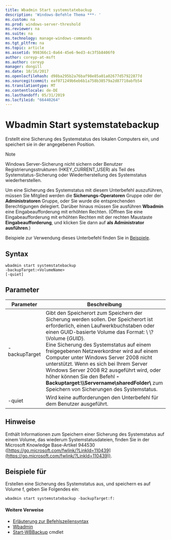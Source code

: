 ```yaml
---
title: Wbadmin Start systemstatebackup
description: 'Windows-Befehle Thema ***- '
ms.custom: na
ms.prod: windows-server-threshold
ms.reviewer: na
ms.suite: na
ms.technology: manage-windows-commands
ms.tgt_pltfrm: na
ms.topic: article
ms.assetid: 998366c1-0a64-45e6-9ed3-4c3f5b8406f0
author: coreyp-at-msft
ms.author: coreyp
manager: dongill
ms.date: 10/16/2017
ms.openlocfilehash: d98ba295b2a76baf98e85a01a02677d57922877d
ms.sourcegitcommit: eaf071249b6eb6b1a758b38579a2d87710abfb54
ms.translationtype: MT
ms.contentlocale: de-DE
ms.lasthandoff: 05/31/2019
ms.locfileid: "66440264"
---
```

# <a name="wbadmin-start-systemstatebackup"></a>Wbadmin Start systemstatebackup



Erstellt eine Sicherung des Systemstatus des lokalen Computers ein, und speichert sie in der angegebenen Position.

> [!NOTE]
> Windows Server-Sicherung nicht sichern oder Benutzer Registrierungsstrukturen (HKEY_CURRENT_USER) als Teil des Systemstatus-Sicherung oder Wiederherstellung des Systemstatus wiederherstellen.

Um eine Sicherung des Systemstatus mit diesem Unterbefehl auszuführen, müssen Sie Mitglied werden die **Sicherungs-Operatoren** Gruppe oder der **Administratoren** Gruppe, oder Sie wurde die entsprechenden Berechtigungen delegiert. Darüber hinaus müssen Sie ausführen **Wbadmin** eine Eingabeaufforderung mit erhöhten Rechten. (Öffnen Sie eine Eingabeaufforderung mit erhöhten Rechten mit der rechten Maustaste **Eingabeaufforderung**, und klicken Sie dann auf **als Administrator ausführen**.)

Beispiele zur Verwendung dieses Unterbefehl finden Sie in [Beispiele](#BKMK_examples).

## <a name="syntax"></a>Syntax

```
wbadmin start systemstatebackup
-backupTarget:<VolumeName>
[-quiet]
```

## <a name="parameters"></a>Parameter

|   Parameter   |                                                                                                                                                                                                                      Beschreibung                                                                                                                                                                                                                      |
|---------------|-------------------------------------------------------------------------------------------------------------------------------------------------------------------------------------------------------------------------------------------------------------------------------------------------------------------------------------------------------------------------------------------------------------------------------------------------------|
| -backupTarget | Gibt den Speicherort zum Speichern der Sicherung werden sollen. Der Speicherort ist erforderlich, einen Laufwerkbuchstaben oder einen GUID-basierte Volume das Format: \\ \\? \Volume {*GUID*}.</br>Eine Sicherung des Systemstatus auf einem freigegebenen Netzwerkordner wird auf einem Computer unter Windows Server 2008 nicht unterstützt. Wenn es sich bei Ihrem Server Windows Server 2008 R2 ausgeführt wird, oder höher können Sie den Befehl **- Backuptarget:\\\\Servername\sharedFolder\\**  zum Speichern von Sicherungen des Systemstatus. |
|    -quiet     |                                                                                                                                                                                                   Wird keine aufforderungen den Unterbefehl für dem Benutzer ausgeführt.                                                                                                                                                                                                    |

## <a name="remarks"></a>Hinweise

Enthält Informationen zum Speichern einer Sicherung des Systemstatus auf einem Volume, das wiederum Systemstatusdateien, finden Sie in der Microsoft Knowledge Base-Artikel 944530 ([https://go.microsoft.com/fwlink/?LinkId=110439](https://go.microsoft.com/fwlink/?LinkId=110439)).

## <a name="BKMK_examples"></a>Beispiele für

Erstellen eine Sicherung des Systemstatus aus, und speichern es auf Volume f, geben Sie Folgendes ein:
```
wbadmin start systemstatebackup -backupTarget:f:
```

#### <a name="additional-references"></a>Weitere Verweise

-   [Erläuterung zur Befehlszeilensyntax](command-line-syntax-key.md)
-   [Wbadmin](wbadmin.md)
-   [Start-WBBackup](https://technet.microsoft.com/library/jj902459.aspx) cmdlet